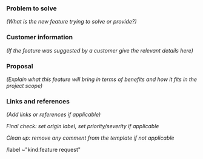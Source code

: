 ### Problem to solve

*(What is the new feature trying to solve or provide?)*

### Customer information

*(If the feature was suggested by a customer give the relevant details here)*

### Proposal

*(Explain what this feature will bring in terms of benefits and how it fits in the project scope)*

### Links and references

*(Add links or references if applicable)*

*Final check: set origin label, set priority/severity if applicable*

*Clean up: remove any comment from the template if not applicable*

/label ~"kind:feature request"
